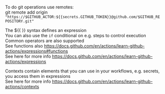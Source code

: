 To do git operations use remotes:  
git remote add origin `"https://$GITHUB_ACTOR:${{secrets.GITHUB_TOKEN}}@github.com/$GITHUB_REPOSITORY.git"`

The ${{ }} syntax defines an expression  
You can also use the `if` conditional on e.g. steps to control execution  
Common operators are also supported  
See functions also https://docs.github.com/en/actions/learn-github-actions/expressions#functions  
See here for more info https://docs.github.com/en/actions/learn-github-actions/expressions  

Contexts contain elements that you can use in your workflows, e.g. secrets,  you access them in expressions  
See here for more info https://docs.github.com/en/actions/learn-github-actions/contexts  